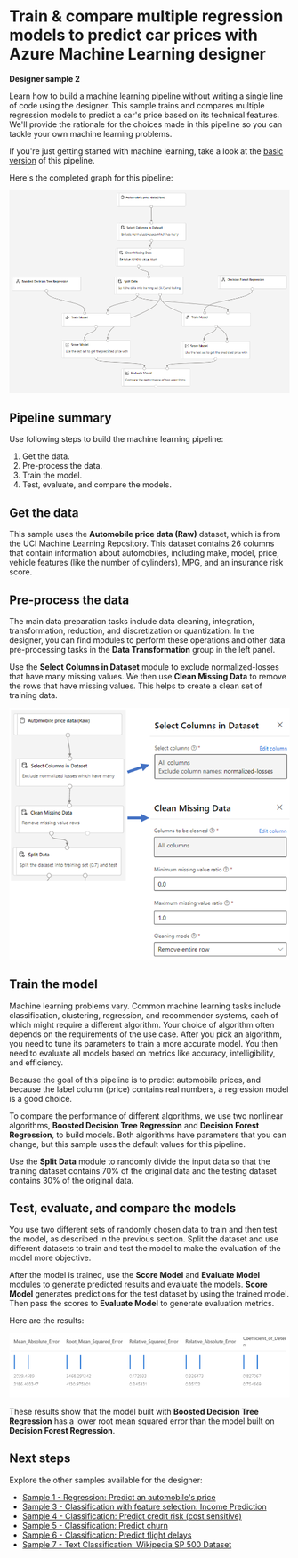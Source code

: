 # Train & compare multiple regression models to predict car prices with Azure Machine Learning designer

**Designer sample 2**


Learn how to build a  machine learning pipeline without writing a single line of code using the designer. This sample trains and compares multiple regression models to predict a car's price based on its technical features. We'll provide the rationale for the choices made in this pipeline so you can tackle your own machine learning problems.

If you're just getting started with machine learning, take a look at the [basic version](regression-automobile-price-prediction-basic.md) of this pipeline.

Here's the completed graph for this pipeline:

[![Graph of the pipeline](./media/regression-automobile-price-prediction-compare-algorithms/graph.png)](./media/regression-automobile-price-prediction-compare-algorithms/graph.png#lightbox)


## Pipeline summary

Use following steps to build the machine learning pipeline:

1. Get the data.
1. Pre-process the data.
1. Train the model.
1. Test, evaluate, and compare the models.

## Get the data

This sample uses the **Automobile price data (Raw)** dataset, which is from the UCI Machine Learning Repository. This dataset contains 26 columns that contain information about automobiles, including make, model, price, vehicle features (like the number of cylinders), MPG, and an insurance risk score.

## Pre-process the data

The main data preparation tasks include data cleaning, integration, transformation, reduction, and discretization or quantization. In the designer, you can find modules to perform these operations and other data pre-processing tasks in the **Data Transformation** group in the left panel.

Use the **Select Columns in Dataset** module to exclude normalized-losses that have many missing values. We then use **Clean Missing Data** to remove the rows that have missing values. This helps to create a clean set of training data.

![Data pre-processing](./media/regression-automobile-price-prediction-compare-algorithms/data-processing.png)

## Train the model

Machine learning problems vary. Common machine learning tasks include classification, clustering, regression, and recommender systems, each of which might require a different algorithm. Your choice of algorithm often depends on the requirements of the use case. After you pick an algorithm, you need to tune its parameters to train a more accurate model. You then need to evaluate all models based on metrics like accuracy, intelligibility, and efficiency.

Because the goal of this pipeline is to predict automobile prices, and because the label column (price) contains real numbers, a regression model is a good choice.

To compare the performance of different algorithms, we use two nonlinear algorithms, **Boosted Decision Tree Regression** and **Decision Forest Regression**, to build models. Both algorithms have parameters that you can change, but this sample uses the default values for this pipeline.

Use the **Split Data** module to randomly divide the input data so that the training dataset contains 70% of the original data and the testing dataset contains 30% of the original data.

## Test, evaluate, and compare the models

You use two different sets of randomly chosen data to train and then test the model, as described in the previous section. Split the dataset and use different datasets to train and test the model to make the evaluation of the model more objective.

After the model is trained, use the **Score Model** and **Evaluate Model** modules to generate predicted results and evaluate the models. **Score Model** generates predictions for the test dataset by using the trained model. Then pass the scores to **Evaluate Model** to generate evaluation metrics.



Here are the results:

![Compare the results](./media/regression-automobile-price-prediction-compare-algorithms/result.png)

These results show that the model built with **Boosted Decision Tree Regression** has a lower root mean squared error than the model built on **Decision Forest Regression**.


## Next steps

Explore the other samples available for the designer:

- [Sample 1 - Regression: Predict an automobile's price](regression-automobile-price-prediction-basic.md)
- [Sample 3 - Classification with feature selection: Income Prediction](binary-classification-feature-selection-income-prediction.md)
- [Sample 4 - Classification: Predict credit risk (cost sensitive)](binary-classification-python-credit-prediction.md)
- [Sample 5 - Classification: Predict churn](binary-classification-customer-relationship-prediction.md)
- [Sample 6 - Classification: Predict flight delays](r-script-flight-delay-prediction.md)
- [Sample 7 - Text Classification: Wikipedia SP 500 Dataset](text-classification-wiki.md)
